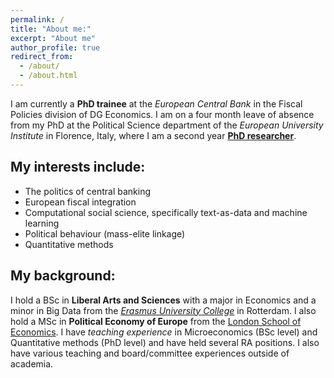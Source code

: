 ```yaml
---
permalink: /
title: "About me:"
excerpt: "About me"
author_profile: true
redirect_from: 
  - /about/
  - /about.html
---
```


I am currently a **PhD trainee** at the *European Central Bank* in the Fiscal Policies division of DG Economics. I am on a four month leave of absence from my PhD at the Political Science department of the *European University Institute* in Florence, Italy, where I am a second year [**PhD researcher**](https://www.eui.eu/people?id=lauren-leek).

My interests include:
------
- The politics of central banking
- European fiscal integration
- Computational social science, specifically text-as-data and machine learning
- Political behaviour (mass-elite linkage)
- Quantitative methods

My background:
------
I hold a BSc in **Liberal Arts and Sciences** with a major in Economics and a minor in Big Data from the [*Erasmus University College*](https://www.eur.nl/en/euc) in Rotterdam. I also hold a MSc in **Political Economy of Europe** from the [London School of Economics](https://www.lse.ac.uk/european-institute). I have *teaching experience* in Microeconomics (BSc level) and Quantitative methods (PhD level) and have held several RA positions. I also have various teaching and board/committee experiences outside of academia. 

